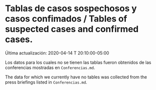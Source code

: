 # Tablas de casos sospechosos y casos confimados / Tables of suspected cases and confirmed cases.

Última actualización: 2020-04-14 T 20:10:00-05:00

Los datos para los cuales no se tienen las tablas fueron obtenidos de las conferencias mostradas en ```Conferencias.md```.

The data for which we currently have no tables was collected from the press briefings listed in ```Conferencias.md```.
